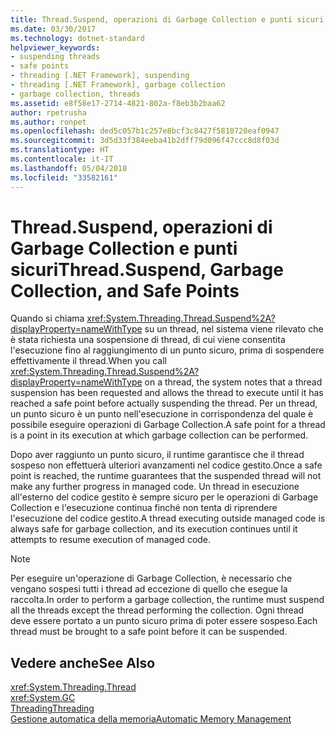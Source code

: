 ```yaml
---
title: Thread.Suspend, operazioni di Garbage Collection e punti sicuri
ms.date: 03/30/2017
ms.technology: dotnet-standard
helpviewer_keywords:
- suspending threads
- safe points
- threading [.NET Framework], suspending
- threading [.NET Framework], garbage collection
- garbage collection, threads
ms.assetid: e8f58e17-2714-4821-802a-f8eb3b2baa62
author: rpetrusha
ms.author: ronpet
ms.openlocfilehash: ded5c057b1c257e8bcf3c8427f5810720eaf0947
ms.sourcegitcommit: 3d5d33f384eeba41b2dff79d096f47ccc8d8f03d
ms.translationtype: HT
ms.contentlocale: it-IT
ms.lasthandoff: 05/04/2018
ms.locfileid: "33582161"
---
```

# <a name="threadsuspend-garbage-collection-and-safe-points"></a><span data-ttu-id="e1a52-102">Thread.Suspend, operazioni di Garbage Collection e punti sicuri</span><span class="sxs-lookup"><span data-stu-id="e1a52-102">Thread.Suspend, Garbage Collection, and Safe Points</span></span>
<span data-ttu-id="e1a52-103">Quando si chiama <xref:System.Threading.Thread.Suspend%2A?displayProperty=nameWithType> su un thread, nel sistema viene rilevato che è stata richiesta una sospensione di thread, di cui viene consentita l'esecuzione fino al raggiungimento di un punto sicuro, prima di sospendere effettivamente il thread.</span><span class="sxs-lookup"><span data-stu-id="e1a52-103">When you call <xref:System.Threading.Thread.Suspend%2A?displayProperty=nameWithType> on a thread, the system notes that a thread suspension has been requested and allows the thread to execute until it has reached a safe point before actually suspending the thread.</span></span> <span data-ttu-id="e1a52-104">Per un thread, un punto sicuro è un punto nell'esecuzione in corrispondenza del quale è possibile eseguire operazioni di Garbage Collection.</span><span class="sxs-lookup"><span data-stu-id="e1a52-104">A safe point for a thread is a point in its execution at which garbage collection can be performed.</span></span>  
  
 <span data-ttu-id="e1a52-105">Dopo aver raggiunto un punto sicuro, il runtime garantisce che il thread sospeso non effettuerà ulteriori avanzamenti nel codice gestito.</span><span class="sxs-lookup"><span data-stu-id="e1a52-105">Once a safe point is reached, the runtime guarantees that the suspended thread will not make any further progress in managed code.</span></span> <span data-ttu-id="e1a52-106">Un thread in esecuzione all'esterno del codice gestito è sempre sicuro per le operazioni di Garbage Collection e l'esecuzione continua finché non tenta di riprendere l'esecuzione del codice gestito.</span><span class="sxs-lookup"><span data-stu-id="e1a52-106">A thread executing outside managed code is always safe for garbage collection, and its execution continues until it attempts to resume execution of managed code.</span></span>  
  
> [!NOTE]
>  <span data-ttu-id="e1a52-107">Per eseguire un'operazione di Garbage Collection, è necessario che vengano sospesi tutti i thread ad eccezione di quello che esegue la raccolta.</span><span class="sxs-lookup"><span data-stu-id="e1a52-107">In order to perform a garbage collection, the runtime must suspend all the threads except the thread performing the collection.</span></span> <span data-ttu-id="e1a52-108">Ogni thread deve essere portato a un punto sicuro prima di poter essere sospeso.</span><span class="sxs-lookup"><span data-stu-id="e1a52-108">Each thread must be brought to a safe point before it can be suspended.</span></span>  
  
## <a name="see-also"></a><span data-ttu-id="e1a52-109">Vedere anche</span><span class="sxs-lookup"><span data-stu-id="e1a52-109">See Also</span></span>  
 <xref:System.Threading.Thread>  
 <xref:System.GC>  
 [<span data-ttu-id="e1a52-110">Threading</span><span class="sxs-lookup"><span data-stu-id="e1a52-110">Threading</span></span>](../../../docs/standard/threading/index.md)  
 [<span data-ttu-id="e1a52-111">Gestione automatica della memoria</span><span class="sxs-lookup"><span data-stu-id="e1a52-111">Automatic Memory Management</span></span>](../../../docs/standard/automatic-memory-management.md)

